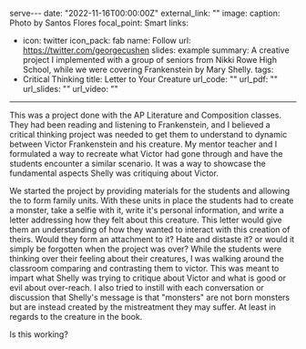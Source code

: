 serve---
date: "2022-11-16T00:00:00Z"
external_link: ""
image:
  caption: Photo by Santos Flores
  focal_point: Smart
links:
- icon: twitter
  icon_pack: fab
  name: Follow
  url: https://twitter.com/georgecushen
slides: example
summary: A creative project I implemented with a group of seniors from Nikki Rowe High School, while we were covering Frankenstein by Mary Shelly.
tags:
- Critical Thinking
title: Letter to Your Creature
url_code: ""
url_pdf: ""
url_slides: ""
url_video: ""
---

This was a project done with the AP Literature and Composition classes. They had been reading and listening to Frankenstein, and I believed a critical thinking project was needed to get them to understand to dynamic between Victor Frankenstein and his creature. My mentor teacher and I formulated a way to recreate what Victor had gone through and have the students encounter a similar scenario. It was a way to showcase the fundamental aspects Shelly was critiquing about Victor. 

We started the project by providing materials for the students and allowing the to form family units. With these units in place the students had to create a monster, take a selfie with it, write it's personal information, and write a letter addressing how they felt about this creature. This letter would give them an understanding of how they wanted to interact with this creation of theirs. Would they form an attachment to it? Hate and distaste it? or would it simply be forgotten when the project was over? While the students were thinking over their feeling about their creatures, I was walking around the classroom comparing and contrasting them to victor. This was meant to impart what Shelly was trying to critique about Victor and what is good or evil about over-reach. I also tried to instill with each conversation or discussion that Shelly's message is that "monsters" are not born monsters but are instead created by the mistreatment they may suffer. At least in regards to the creature in the book.

Is this working?